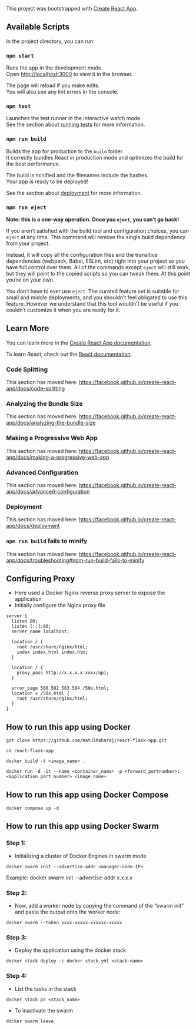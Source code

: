 This project was bootstrapped with [Create React App](https://github.com/facebook/create-react-app).

## Available Scripts

In the project directory, you can run:

### `npm start`

Runs the app in the development mode.<br />
Open [http://localhost:3000](http://localhost:3000) to view it in the browser.

The page will reload if you make edits.<br />
You will also see any lint errors in the console.

### `npm test`

Launches the test runner in the interactive watch mode.<br />
See the section about [running tests](https://facebook.github.io/create-react-app/docs/running-tests) for more information.

### `npm run build`

Builds the app for production to the `build` folder.<br />
It correctly bundles React in production mode and optimizes the build for the best performance.

The build is minified and the filenames include the hashes.<br />
Your app is ready to be deployed!

See the section about [deployment](https://facebook.github.io/create-react-app/docs/deployment) for more information.

### `npm run eject`

**Note: this is a one-way operation. Once you `eject`, you can’t go back!**

If you aren’t satisfied with the build tool and configuration choices, you can `eject` at any time. This command will remove the single build dependency from your project.

Instead, it will copy all the configuration files and the transitive dependencies (webpack, Babel, ESLint, etc) right into your project so you have full control over them. All of the commands except `eject` will still work, but they will point to the copied scripts so you can tweak them. At this point you’re on your own.

You don’t have to ever use `eject`. The curated feature set is suitable for small and middle deployments, and you shouldn’t feel obligated to use this feature. However we understand that this tool wouldn’t be useful if you couldn’t customize it when you are ready for it.

## Learn More

You can learn more in the [Create React App documentation](https://facebook.github.io/create-react-app/docs/getting-started).

To learn React, check out the [React documentation](https://reactjs.org/).

### Code Splitting

This section has moved here: https://facebook.github.io/create-react-app/docs/code-splitting

### Analyzing the Bundle Size

This section has moved here: https://facebook.github.io/create-react-app/docs/analyzing-the-bundle-size

### Making a Progressive Web App

This section has moved here: https://facebook.github.io/create-react-app/docs/making-a-progressive-web-app

### Advanced Configuration

This section has moved here: https://facebook.github.io/create-react-app/docs/advanced-configuration

### Deployment

This section has moved here: https://facebook.github.io/create-react-app/docs/deployment

### `npm run build` fails to minify

This section has moved here: https://facebook.github.io/create-react-app/docs/troubleshooting#npm-run-build-fails-to-minify

## Configuring Proxy

* Here used a Docker Nginx reverse proxy server to expose the application
* Initially configure the Nginx proxy file 
```
server {
  listen 80;
  listen [::]:80;
  server_name localhost;

  location / {
    root /usr/share/nginx/html;
    index index.html index.htm;
  }

  location / {
    proxy_pass http://x.x.x.x:xxxx/api;
  }

  error_page 500 502 503 504 /50x.html;
  location = /50x.html {
    root /usr/share/nginx/html;
  }
}
```
## How to run this app using Docker
```
git clone https://github.com/RatulMaharaj/react-flask-app.git

cd react-flask-app

docker build -t <image_name> .

docker run -d -it --name <container_name> -p <forward_portnumber>:<application_port_number> <image_name>

```

## How to run this app using Docker Compose

```
docker compose up -d
```

## How to run this app using Docker Swarm

### Step 1:
* Initializing a cluster of Docker Engines in swarm mode

```
docker swarm init --advertise-addr <manager-node-IP>
```
 Example: docker swarm init --advertise-addr x.x.x.x

### Step 2:
* Now, add a worker node by copying the command of the “swarm init” and paste the output onto the worker node:

```
docker swarm --token xxxx-xxxxx-xxxxxx-xxxxx
````
### Step 3:
* Deploy the application using the docker stack
```
docker stack deploy -c docker.stack.yml <stack-name>
```
### Step 4:
* List the tasks in the stack
```
docker stack ps <stack_name>
```
* To inactivate the swarm
```
docker swarm leave
```
